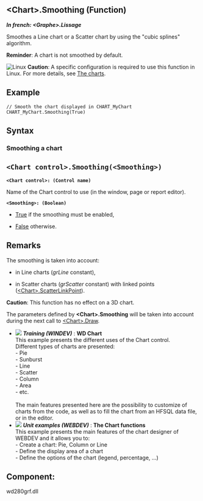 


## &lt;Chart&gt;.Smoothing (Function)

***In french: &lt;Graphe&gt;.Lissage***



<a name="XUse"></a>
<a name="Use"></a>
<a name="description"></a>
Smoothes a Line chart or a Scatter chart by using the "cubic splines" algorithm. 

**Reminder**: A chart is not smoothed by default.



![Linux](https://doc.pcsoft.fr/ext/images/us/LX.png) **Caution**: A specific configuration is required to use this function in Linux. For more details, see [The charts](../WDChamp/3042060.md).








<a name="Example1"></a>
<a name="sample_code"></a>

## Example


```wl
// Smooth the chart displayed in CHART_MyChart
CHART_MyChart.Smoothing(True)
```

<a name="XSYNTAX"></a>
<a name="SYNTAX1"></a>

## Syntax

### Smoothing a chart

`<Chart control>.Smoothing(<Smoothing>)`
---

**`<Chart control>: (Control name)`**

Name of the Chart control to use (in the window, page or report editor).


**`<Smoothing>: (Boolean)`**



- <u><u><u><u>True</u></u></u></u> if the smoothing must be enabled,

- <u><u><u><u>False</u></u></u></u> otherwise.





<a name="SYNTAX2"></a>

<a name="NOTE0"></a>
<a name="NOTE0_1"></a>

## Remarks
The smoothing is taken into account:

- in Line charts (*grLine* constant),

- in Scatter charts (*grScatter* constant) with linked points ([&lt;Chart&gt;.ScatterLinkPoint](../WDLang3/1000024109.md)).




**Caution**: This function has no effect on a 3D chart.

The parameters defined by **&lt;Chart&gt;.Smoothing** will be taken into account during the next call to [&lt;Chart&gt;.Draw](../WDLang3/1000024062.md).


- ![](https://doc.pcsoft.fr/en-US/images/image.awp?langid=3&name=WDChart.gif) ***Training (WINDEV)*** : **WD Chart** <br>This example presents the different uses of the Chart control.<br>Different types of charts are presented: <br>- Pie<br>- Sunburst<br>- Line<br>- Scatter<br>- Column<br>- Area<br>- etc.<br><br>The main features presented here are the possibility to customize of charts from the code, as well as to fill the chart from an HFSQL data file, or in the editor.
- ![](https://doc.pcsoft.fr/en-US/images/image.awp?langid=3&name=TheChartfunctions.gif) ***Unit examples (WEBDEV)*** : **The Chart functions** <br>This example presents the main features of the chart designer of WEBDEV and it allows you to:<br>- Create a chart: Pie, Column or Line<br>- Define the display area of a chart<br>- Define the options of the chart (legend, percentage, ...)

<a name="XComponent"></a>

## Component:
wd280grf.dll
